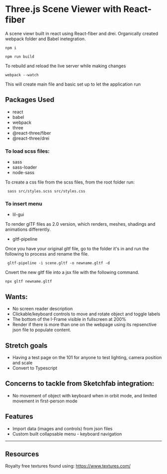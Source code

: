 # Three.js Scene Viewer with React-fiber

A scene viewr built in react using React-fiber and drei. Organically created webpack folder and Babel inetegration. 

```
npm i
```
```
npm run build
```
To rebuild and reload the live server while making changes
```
webpack --watch
```
This will create main file and basic set up to let the application run 

## Packages Used
- react
- babel
- webpack 
- three
- @react-three/fiber
- @react-three/drei

### To load scss files:
- sass
- sass-loader
- node-sass

To create a css file from the scss files, from the root folder run:
```
 sass src/styles.scss src/styles.css
```

### To insert menu
-   lil-gui


To render glTF files as 2.0 version, which renders, meshes, shadings and animations differently. 
- gltf-pipeline

Once you have your original gltf file, go to the folder it's in and run the following to process and rename the file. 

```
 gltf-pipeline -i scene.gltf -o newname.gltf -d
```
Cnvert the new gltf file into a jsx file with the following command.
```
npx gltf newname.gltf
```

## Wants: 
- No screen reader description
- Clickable/keyboard controls to move and rotate object and toggle labels
- The bottom of the I-Frame visible in fullscreen at 200%
- Render if there is more than one on the webpage using its repsenctive json file to populate content.


## Stretch goals
- Having a test page on the 101 for anyone to test lighting, camera position and scale 
- Convert to Typescript

## Concerns to tackle from Sketchfab integration:
- No movement of object with keyboard when in orbit mode, and limited movement in first-person mode


## Features
- Import data (images and controls) from json files
- Custom built collapsable menu - keyboard navigation

---

## Resources
Royalty free textures found using: https://www.textures.com/
